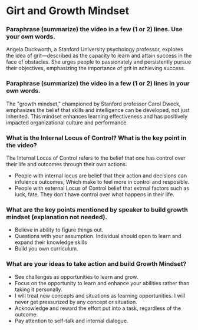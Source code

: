 # Girt and Growth Mindset

### Paraphrase (summarize) the video in a few (1 or 2) lines. Use your own words.

Angela Duckworth, a Stanford University psychology professor, explores the idea of grit—described as the capacity to learn and attain success in the face of obstacles. She urges people to passionately and persistently pursue their objectives, emphasizing the importance of grit in achieving success.

### Paraphrase (summarize) the video in a few (1 or 2) lines in your own words.

The "growth mindset," championed by Stanford professor Carol Dweck, emphasizes the belief that skills and intelligence can be developed, not just inherited. This mindset enhances learning effectiveness and has positively impacted organizational culture and performance.

### What is the Internal Locus of Control? What is the key point in the video?

The Internal Locus of Control refers to the belief that one has control over their life and outcomes through their own actions.

- People with internal locus are belief that their action and decisions can infulence outcomes, Which make to feel more in control and resposible.
- People with external Locus of Control belief that extrnal factors such as luck, fate. They don't have control over what happens in their life.

### What are the key points mentioned by speaker to build growth mindset (explanation not needed).

- Believe in ability to figure things out.
- Questions with your assumption. Individual should open to learn and expand their knowledge skills
- Build you own curriculum.

### What are your ideas to take action and build Growth Mindset?

- See challenges as opportunities to learn and grow.
- Focus on the opportunity to learn and enhance your abilities rather than taking it personally.
- I will treat new concepts and situations as learning opportunities. I will never get pressurized by any concept or situation.
- Acknowledge and reward the effort put into a task, regardless of the outcome.
- Pay attention to self-talk and internal dialogue.
